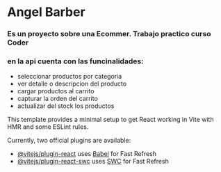 # Angel Barber

### Es un proyecto sobre una Ecommer. Trabajo practico curso Coder

### en la api cuenta con las funcinalidades:

- seleccionar productos por categoria
- ver detalle o descripcion del producto
- cargar productos al carrito
- capturar la orden del carrito
- actualizar del stock los productos

This template provides a minimal setup to get React working in Vite with HMR and some ESLint rules.

Currently, two official plugins are available:

- [@vitejs/plugin-react](https://github.com/vitejs/vite-plugin-react/blob/main/packages/plugin-react/README.md) uses [Babel](https://babeljs.io/) for Fast Refresh
- [@vitejs/plugin-react-swc](https://github.com/vitejs/vite-plugin-react-swc) uses [SWC](https://swc.rs/) for Fast Refresh
